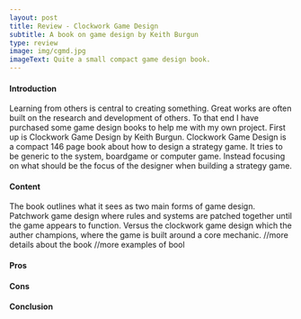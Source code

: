 ```yaml
---
layout: post
title: Review - Clockwork Game Design
subtitle: A book on game design by Keith Burgun
type: review
image: img/cgmd.jpg
imageText: Quite a small compact game design book.
---
```


#### Introduction

Learning from others is central to creating something. Great works are often built on the research and development of others. To that end I have purchased some game design books to help me with my own project. 
First up is Clockwork Game Design by Keith Burgun. Clockwork Game Design is a compact 146 page book about how to design a strategy game. It tries to be generic to the system, boardgame or computer game. Instead focusing on what should be the focus of the designer when building a strategy game.

#### Content

The book outlines what it sees as two main forms of game design. Patchwork game design where rules and systems are patched together until the game appears to function. Versus the clockwork game design which the auther champions, where the game is built around a core mechanic. 
//more details about the book
//more examples of bool

#### Pros
#### Cons 
#### Conclusion
